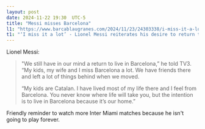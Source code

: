 ```yaml
---
layout: post
date: 2024-11-22 19:30  UTC-5
title: "Messi misses Barcelona"
l1: "https://www.barcablaugranes.com/2024/11/23/24303338/i-miss-it-a-lot-lionel-messi-reiterates-his-desire-to-return-to-barcelona"
t1: "‘I miss it a lot’ - Lionel Messi reiterates his desire to return to Barcelona"
---
```


Lionel Messi:

> "We still have in our mind a return to live in Barcelona,” he told TV3. “My kids, my wife and I miss Barcelona a lot. We have friends there and left a lot of things behind when we moved.
> 
> “My kids are Catalan. I have lived most of my life there and I feel from Barcelona. You never know where life will take you, but the intention is to live in Barcelona because it’s our home.”

Friendly reminder to watch more Inter Miami matches because he isn't going to play forever. 
